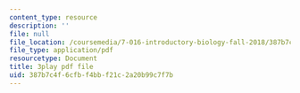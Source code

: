 ```yaml
---
content_type: resource
description: ''
file: null
file_location: /coursemedia/7-016-introductory-biology-fall-2018/387b7c4f6cfbf4bbf21c2a20b99c7f7b_SqGmQ6CFYHw.pdf
file_type: application/pdf
resourcetype: Document
title: 3play pdf file
uid: 387b7c4f-6cfb-f4bb-f21c-2a20b99c7f7b
---
```

